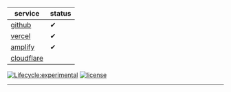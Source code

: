 | service    | status    |
| --------------- | --------------- |
| [github][github]    |  ✔    |  
| [vercel][vercel]    |  ✔    | 
| [amplify][amplify]    | ✔    |  
| [cloudflare][cloudflare]    |  	|  

[![Lifecycle:experimental](https://img.shields.io/badge/lifecycle-experimental-orange.svg)](https://www.tidyverse.org/lifecycle/#experimental)
[![license](https://img.shields.io/github/license/rodrigoieh/w3-quadros.github.io)](https://github.com/rodrigoieh/w3-quadros.github.io/blob/main/license.md)

---

[github]: https://rodrigoieh.github.io/w3-quadros.github.io/archives

[vercel]: https://w3-quadros-github-io.vercel.app

[amplify]:  https://main.dd0vytdddu0dh.amplifyapp.com/archives

[cloudflare]:  https://quadros.pages.dev/archives


<!--[![downloads](https://img.shields.io/github/downloads/rodrigoieh/w3-quadros.github.io/total.svg)](https://github.com/rodrigoieh/w3-quadros.github.io)-->
